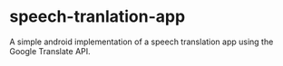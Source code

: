# speech-tranlation-app
A simple android implementation of a speech translation app using the Google Translate API. 
